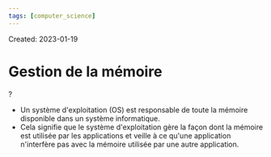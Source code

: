 ```yaml
---
tags: [computer_science] 
---
```

Created: 2023-01-19

# Gestion de la mémoire
?
- Un système d'exploitation (OS) est responsable de toute la mémoire disponible dans un système informatique.
- Cela signifie que le système d'exploitation gère la façon dont la mémoire est utilisée par les applications et veille à ce qu'une application n'interfère pas avec la mémoire utilisée par une autre application.
<!--SR:!2023-02-08,3,250-->